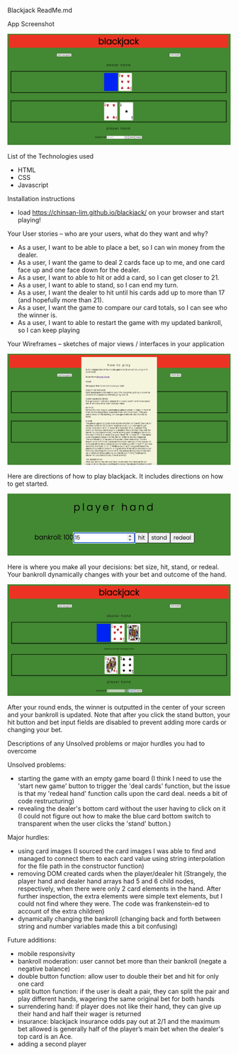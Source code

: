 Blackjack ReadMe.md

App Screenshot

![alt text](appss.png)

List of the Technologies used

- HTML
- CSS
- Javascript

Installation instructions

- load https://chinsan-lim.github.io/blackjack/ on your browser and start playing!

Your User stories – who are your users, what do they want and why?

- As a user, I want to be able to place a bet, so I can win money from the dealer.
- As a user, I want the game to deal 2 cards face up to me, and one card face up and one face down for the dealer.
- As a user, I want to able to hit or add a card, so I can get closer to 21.
- As a user, I want to able to stand, so I can end my turn.
- As a user, I want the dealer to hit until his cards add up to more than 17 (and hopefully more than 21).
- As a user, I want the game to compare our card totals, so I can see who the winner is.
- As a user, I want to able to restart the game with my updated bankroll, so I can keep playing

Your Wireframes – sketches of major views / interfaces in your application

![alt text](htpmodal.png)

Here are directions of how to play blackjack. It includes directions on how to get started.

![alt text](placebets.png)

Here is where you make all your decisions: bet size, hit, stand, or redeal. Your bankroll dynamically changes with your bet and outcome of the hand.

![alt text](outcome.png)

After your round ends, the winner is outputted in the center of your screen and your bankroll is updated. Note that after you click the stand button, your hit button and bet input fields are disabled to prevent adding more cards or changing your bet.

Descriptions of any Unsolved problems or major hurdles you had to overcome

Unsolved problems:

- starting the game with an empty game board (I think I need to use the 'start new game' button to trigger the 'deal cards' function, but the issue is that my 'redeal hand' function calls upon the card deal. needs a bit of code restructuring)
- revealing the dealer's bottom card without the user having to click on it (I could not figure out how to make the blue card bottom switch to transparent when the user clicks the 'stand' button.)

Major hurdles:

- using card images (I sourced the card images I was able to find and managed to connect them to each card value using string interpolation for the file path in the constructor function)
- removing DOM created cards when the player/dealer hit (Strangely, the player hand and dealer hand arrays had 5 and 6 child nodes, respectively, when there were only 2 card elements in the hand. After further inspection, the extra elements were simple text elements, but I could not find where they were. The code was frankenstein-ed to account of the extra children)
- dynamically changing the bankroll (changing back and forth between string and number variables made this a bit confusing)

Future additions:

- mobile responsivity
- bankroll moderation: user cannot bet more than their bankroll (negate a negative balance)
- double button function: allow user to double their bet and hit for only one card
- split button function: if the user is dealt a pair, they can split the pair and play different hands, wagering the same original bet for both hands
- surrendering hand: if player does not like their hand, they can give up their hand and half their wager is returned
- insurance: blackjack insurance odds pay out at 2/1 and the maximum bet allowed is generally half of the player’s main bet when the dealer's top card is an Ace.
- adding a second player
